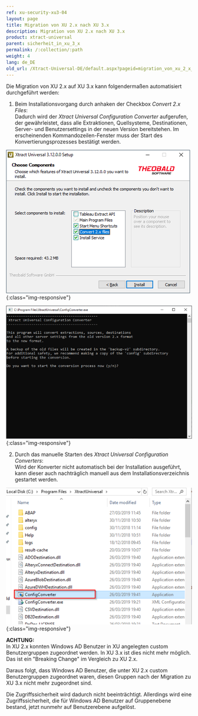 ```yaml
---
ref: xu-security-xu3-04
layout: page
title: Migration von XU 2.x nach XU 3.x
description: Migration von XU 2.x nach XU 3.x
product: xtract-universal
parent: sicherheit_in_xu_3_x
permalink: /:collection/:path
weight: 4
lang: de_DE
old_url: /Xtract-Universal-DE/default.aspx?pageid=migration_von_xu_2_x_nach_xu_3_x
---
```

Die Migration von XU 2.x auf XU 3.x kann folgendermaßen automatisiert durchgeführt werden:

1. Beim Installationsvorgang durch anhaken der Checkbox *Convert 2.x Files*: <br>
Dadurch wird der *Xtract Universal Configuration Converter* aufgerufen, der gewährleistet, dass alle Extraktionen, Quellsysteme, Destinationen, Server- und Benutzersettings in der neuen Version bereitstehen. Im erscheinenden Kommandozeilen-Fenster muss der Start des Konvertierungsprozesses bestätigt werden. 

![XU3_Migration_1](/img/content/XU3_Migration_1.png){:class="img-responsive"}

![XU3_Migration_2](/img/content/XU3_Migration_2.png){:class="img-responsive"}

2. Durch das manuelle Starten des *Xtract Universal Configuration Converters*: <br> 
Wird der Konverter nicht automatisch bei der Installation ausgeführt, kann dieser auch nachträglich manuell aus dem Installationsverzeichnis gestartet werden. 

![XU3_Migration_3](/img/content/XU3_Migration_3.png){:class="img-responsive"}

**ACHTUNG:** <br>
In XU 2.x konnten Windows AD Benutzer in XU angelegten custom Benutzergruppen zugeordnet werden. In XU 3.x ist dies nicht mehr möglich.<br>
Das ist ein "Breaking Change" im Vergleich zu XU 2.x.

Daraus folgt, dass Windows AD Benutzer, die unter XU 2.x custom Benutzergruppen zugeordnet waren, diesen Gruppen nach der Migration zu XU 3.x nicht mehr zugeordnet sind. 

Die Zugriffssicherheit wird dadurch nicht beeinträchtigt. Allerdings wird eine Zugriffssicherheit, die für Windows AD Benutzer auf Gruppenebene bestand, jetzt nunmehr auf Benutzerebene aufgelöst.

